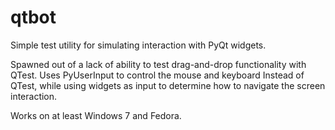 qtbot
=====

Simple test utility for simulating interaction with PyQt widgets.

Spawned out of a lack of ability to test drag-and-drop functionality with QTest. Uses PyUserInput to control the mouse and keyboard Instead of QTest, while using widgets as input to determine how to navigate the screen interaction.

Works on at least Windows 7 and Fedora.